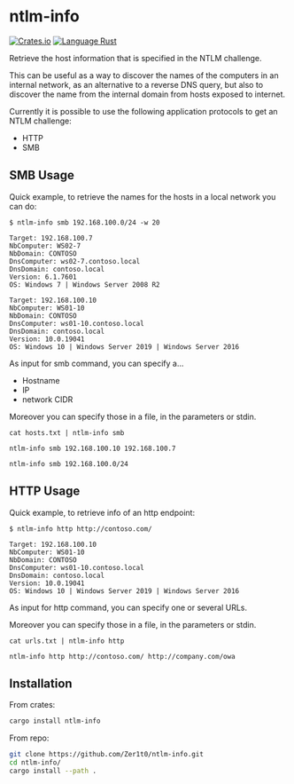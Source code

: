# ntlm-info

[![Crates.io](https://img.shields.io/crates/v/ntlm-info)](https://crates.io/crates/ntlm-info)
[![Language Rust](https://img.shields.io/badge/Language-Rust-blue)](https://www.rust-lang.org/)

Retrieve the host information that is specified in the NTLM challenge.

This can be useful as a way to discover the names of the computers in an 
internal network, as an alternative to a reverse DNS query, but also to 
discover the name from the internal domain from hosts exposed to internet.


Currently it is possible to use the following application protocols to get 
an NTLM challenge:
- HTTP
- SMB


## SMB Usage

Quick example, to retrieve the names for the hosts in a local network you can do:
```shell
$ ntlm-info smb 192.168.100.0/24 -w 20

Target: 192.168.100.7
NbComputer: WS02-7
NbDomain: CONTOSO
DnsComputer: ws02-7.contoso.local
DnsDomain: contoso.local
Version: 6.1.7601
OS: Windows 7 | Windows Server 2008 R2

Target: 192.168.100.10
NbComputer: WS01-10
NbDomain: CONTOSO
DnsComputer: ws01-10.contoso.local
DnsDomain: contoso.local
Version: 10.0.19041
OS: Windows 10 | Windows Server 2019 | Windows Server 2016
```

As input for smb command, you can specify a...
- Hostname
- IP
- network CIDR

Moreover you can specify those in a file, in the parameters or stdin.

```shell
cat hosts.txt | ntlm-info smb
```

```shell
ntlm-info smb 192.168.100.10 192.168.100.7
```

```shell
ntlm-info smb 192.168.100.0/24
```


## HTTP Usage

Quick example, to retrieve info of an http endpoint:
```shell
$ ntlm-info http http://contoso.com/ 

Target: 192.168.100.10
NbComputer: WS01-10
NbDomain: CONTOSO
DnsComputer: ws01-10.contoso.local
DnsDomain: contoso.local
Version: 10.0.19041
OS: Windows 10 | Windows Server 2019 | Windows Server 2016
```

As input for http command, you can specify one or several URLs.

Moreover you can specify those in a file, in the parameters or stdin.

```shell
cat urls.txt | ntlm-info http
```

```shell
ntlm-info http http://contoso.com/ http://company.com/owa
```

## Installation

From crates:
```sh
cargo install ntlm-info
```

From repo:
```sh
git clone https://github.com/Zer1t0/ntlm-info.git
cd ntlm-info/
cargo install --path .
```

